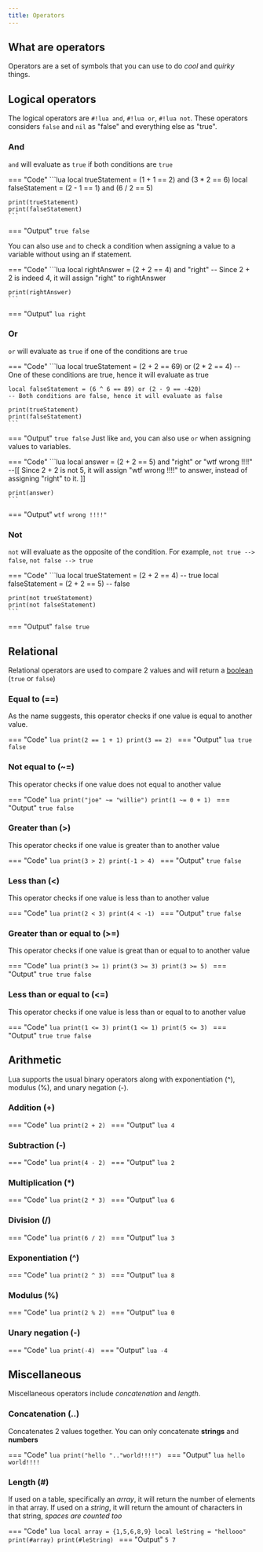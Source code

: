 ```yaml
---
title: Operators
---
```


## What are operators
Operators are a set of symbols that you can use to do *cool* and *quirky* things.

## Logical operators
The logical operators are ``#!lua and``, ``#!lua or``, ``#!lua not``.
These operators considers ``false`` and ``nil`` as "false" and everything else as "true".

### And
``and`` will evaluate as ``true`` if both conditions are ``true``

=== "Code"
	```lua
	local trueStatement = (1 + 1 == 2) and (3 * 2 == 6)
	local falseStatement = (2 - 1 == 1) and (6 / 2 == 5)

	print(trueStatement)
	print(falseStatement)
	```
=== "Output"
	```
	true
	false
	```

You can also use ``and`` to check a condition when assigning a value to a variable without using an if statement.

=== "Code"
	```lua
	local rightAnswer = (2 + 2 == 4) and "right"
	-- Since 2 + 2 is indeed 4, it will assign "right" to rightAnswer

	print(rightAnswer)
	```
=== "Output"
	```lua
	right
	```

### Or
``or`` will evaluate as ``true`` if one of the conditions are ``true``

=== "Code"
	```lua
	local trueStatement = (2 + 2 == 69) or (2 * 2 == 4)
	-- One of these conditions are true, hence it will evaluate as true

	local falseStatement = (6 ^ 6 == 89) or (2 - 9 == -420)
	-- Both conditions are false, hence it will evaluate as false

	print(trueStatement)
	print(falseStatement)
	```
=== "Output"
	```
	true
	false
	```
Just like ``and``, you can also use ``or`` when assigning values to variables.

=== "Code"
	```lua
	local answer = (2 + 2 == 5) and "right" or "wtf wrong !!!!"
	--[[ Since 2 + 2 is not 5, it will assign "wtf wrong !!!!" to answer, 
	instead of assigning "right" to it.
	]]

	print(answer)
	```
=== "Output"
	```
	wtf wrong !!!!"
	```

### Not
``not`` will evaluate as the opposite of the condition. For example, ``not true --> false``, ``not false --> true``

=== "Code"
	```lua
	local trueStatement = (2 + 2 == 4) -- true
	local falseStatement = (2 + 2 == 5) -- false

	print(not trueStatement)
	print(not falseStatement)
	```

=== "Output"
	```
	false
	true
	```

## Relational
Relational operators are used to compare 2 values and will return a [boolean](https://developer.roblox.com/en-us/articles/Boolean) (``true`` or ``false``)

### Equal to (==)
As the name suggests, this operator checks if one value is equal to another value.

=== "Code"
	```lua
	print(2 == 1 + 1)
	print(3 == 2)
	```
=== "Output"
	```lua
	true
	false
	```

### Not equal to (~=)
This operator checks if one value does not equal to another value

=== "Code"
	```lua
	print("joe" ~= "willie")
	print(1 ~= 0 + 1)
	```
=== "Output"
	```
	true
	false
	```

### Greater than (>)
This operator checks if one value is greater than to another value

=== "Code"
	```lua
	print(3 > 2)
	print(-1 > 4)
	```
=== "Output"
	```
	true
	false
	```

### Less than (<)
This operator checks if one value is less than to another value

=== "Code"
	```lua
		print(2 < 3)
		print(4 < -1)
	```
=== "Output"
	```
	true
	false
	```

### Greater than or equal to (>=)
This operator checks if one value is great than or equal to to another value

=== "Code"
	```lua
	print(3 >= 1)
	print(3 >= 3)
	print(3 >= 5)
	```
=== "Output"
	```
	true
	true
	false
	```
### Less than or equal to (<=)
This operator checks if one value is less than or equal to to another value

=== "Code"
	```lua
	print(1 <= 3)
	print(1 <= 1)
	print(5 <= 3)
	```
=== "Output"
	```
	true
	true
	false
	```

## Arithmetic
Lua supports the usual binary operators along with exponentiation (^), modulus (%), and unary negation (-).

### Addition (+)

=== "Code"
	```lua
	print(2 + 2)
	```
=== "Output"
	```lua
	4
	```

### Subtraction (-)

=== "Code"
	```lua
	print(4 - 2)
	```
=== "Output"
	```lua
	2
	```

### Multiplication (*)

=== "Code"
	```lua
	print(2 * 3)
	```
=== "Output"
	```lua
	6
	```

### Division (/)

=== "Code"
	```lua
	print(6 / 2)
	```
=== "Output"
	```lua
	3
	```

### Exponentiation (^)

=== "Code"
	```lua
	print(2 ^ 3)
	```
=== "Output"
	```lua
	8
	```

### Modulus (%)

=== "Code"
	```lua
	print(2 % 2)
	```
=== "Output"
	```lua
	0
	```

### Unary negation (-)

=== "Code"
	```lua
	print(-4)
	```
=== "Output"
	```lua
	-4
	```

## Miscellaneous
Miscellaneous operators include *concatenation* and *length*.

### Concatenation (..)
Concatenates 2 values together. You can only concatenate **strings** and **numbers**

=== "Code"
	```lua
	print("hello ".."world!!!!")
	```
=== "Output"
	```lua
	hello world!!!!
	```

### Length (#)
If used on a table, specifically an *array*, it will return the number of elements in that array. If used on a *string*, it will return the amount of characters in that string, *spaces are counted too*

=== "Code"
	```lua
	local array = {1,5,6,8,9}
	local leString = "hellooo"
	print(#array)
	print(#leString)
	```
=== "Output"
	```
	5
	7
	```